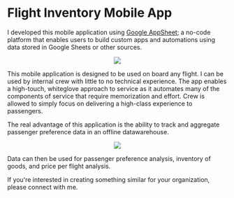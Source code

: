 # Flight Inventory Mobile App

I developed this mobile application using [Google AppSheet](https://cloud.google.com/appsheet); a no-code platform that enables users to build custom apps and automations using data stored in Google Sheets or other sources.

<p align="center">
  <img src="https://user-images.githubusercontent.com/37047605/211243904-75e935c6-79a7-4271-a78c-6366393a03b4.png" />
</p>

This mobile application is designed to be used on board any flight. I can be used by internal crew with little to no technical experience. The app enables a high-touch, whiteglove approach to service as it automates many of the components of service that require memorization and effort. Crew is allowed to simply focus on delivering a high-class experience to passengers. 

The real advantage of this application is the ability to track and aggregate passenger preference data in an offline datawarehouse. 

<p align="center">
  <img src="https://user-images.githubusercontent.com/37047605/211244222-132b711a-050b-45d9-acd9-8e5710fc826d.png" />
</p>

Data can then be used for passenger preference analysis, inventory of goods, and price per flight analysis.

If youʻre interested in creating something similar for your organization, please connect with me. 
